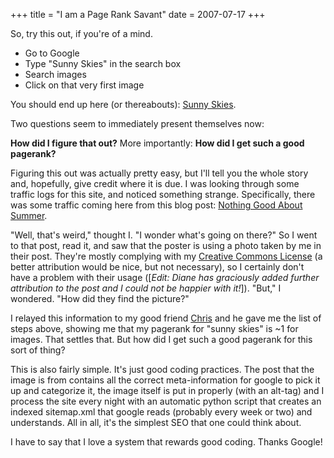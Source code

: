 +++
title = "I am a Page Rank Savant"
date = 2007-07-17
+++

So, try this out, if you're of a mind.

- Go to Google
- Type "Sunny Skies" in the search box
- Search images
- Click on that very first image

You should end up here (or thereabouts): [Sunny Skies](http://www.aphoenix.ca/sunny-skies-10/).

Two questions seem to immediately present themselves now:

**How did I figure that out?** More importantly: **How did I get such a good pagerank?**

Figuring this out was actually pretty easy, but I'll tell you the whole story and, hopefully, give credit where it is due. I was looking through some traffic logs for this site, and noticed something strange. Specifically, there was some traffic coming here from this blog post: [Nothing Good About Summer](http://migraineur.blogspot.com/2007/07/nothing-good-about-summer.html).

"Well, that's weird," thought I. "I wonder what's going on there?" So I went to that post, read it, and saw that the poster is using a photo taken by me in their post. They're mostly complying with my [Creative Commons License](http://www.aphoenix.ca/creative-commons-license/) (a better attribution would be nice, but not necessary), so I certainly don't have a problem with their usage (\[_Edit: Diane has graciously added further attribution to the post and I could not be happier with it!_\]). "But," I wondered. "How did they find the picture?"

I relayed this information to my good friend [Chris](http://blog.ccharles.ca) and he gave me the list of steps above, showing me that my pagerank for "sunny skies" is ~1 for images. That settles that. But how did I get such a good pagerank for this sort of thing?

This is also fairly simple. It's just good coding practices. The post that the image is from contains all the correct meta-information for google to pick it up and categorize it, the image itself is put in properly (with an alt-tag) and I process the site every night with an automatic python script that creates an indexed sitemap.xml that google reads (probably every week or two) and understands. All in all, it's the simplest SEO that one could think about.

I have to say that I love a system that rewards good coding. Thanks Google!
